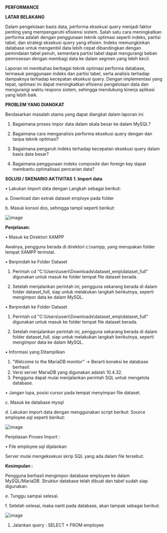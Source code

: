 **PERFORMANCE**

**LATAR BELAKANG**

Dalam pengelolaan basis data, performa eksekusi query menjadi faktor penting yang mempengaruhi efisiensi sistem. Salah satu cara meningkatkan performa adalah dengan penggunaan teknik optimasi seperti indeks, partisi tabel, dan strategi eksekusi query yang efisien. Indeks memungkinkan database untuk mengambil data lebih cepat dibandingkan dengan pemindaian tabel penuh, sementara partisi tabel dapat mengurangi beban pemrosesan dengan membagi data ke dalam segmen yang lebih kecil.

Laporan ini membahas berbagai teknik optimasi performa database, termasuk penggunaan indeks dan partisi tabel, serta analisis terhadap dampaknya terhadap kecepatan eksekusi query. Dengan implementasi yang tepat, optimasi ini dapat meningkatkan efisiensi pengelolaan data dan mengurangi waktu respons sistem, sehingga mendukung kinerja aplikasi yang lebih baik.

**PROBLEM YANG DIANGKAT**

Berdasarkan masalah utama yang dapat diangkat dalam laporan ini:  

1. Bagaimana proses impor data dalam skala besar ke dalam MySQL?

2. Bagaimana cara menganalisis performa eksekusi query dengan dan tanpa teknik optimasi?

3. Bagaimana pengaruh indeks terhadap kecepatan eksekusi query dalam basis data besar? 

4. Bagaimana penggunaan indeks composite dan foreign key dapat membantu optimalisasi pencarian data?

**SOLUSI / SKENARIO AKTIVITAS**
**1. 
Import data**

• Lakukan import data dengan Langkah sebagai berikut:

a.	Download dan extrak dataset employe pada folder

b.	Masuk konsol dos, sehingga tampil seperti berikut:

![image](https://github.com/user-attachments/assets/fc3e6bf5-05f7-4a36-b79c-43251cbb54a7)

**Penjelasan:**

•	Masuk ke Direktori XAMPP

Awalnya, pengguna berada di direktori c:\xampp, yang merupakan folder tempat XAMPP terinstal.

•	Berpindah ke Folder Dataset

1.	Perintah cd "C:\Users\useri\Downloads\dataset_emp\dataset_full" digunakan untuk masuk ke folder tempat file dataset berada.

2.	Setelah menjalankan perintah ini, pengguna sekarang berada di dalam folder dataset_full, siap untuk melakukan langkah berikutnya, seperti mengimpor data ke dalam MySQL.
   
•	Berpindah ke Folder Dataset

1.	Perintah cd "C:\Users\useri\Downloads\dataset_emp\dataset_full" digunakan untuk masuk ke folder tempat file dataset berada.

2.	Setelah menjalankan perintah ini, pengguna sekarang berada di dalam folder dataset_full, siap untuk melakukan langkah berikutnya, seperti mengimpor data ke dalam MySQL.
   
•	Informasi yang Ditampilkan

1.	"Welcome to the MariaDB monitor" → Berarti koneksi ke database berhasil.
2.	Versi server MariaDB yang digunakan adalah 10.4.32.
3.	Pengguna dapat mulai menjalankan perintah SQL untuk mengelola database.

• Jangan lupa, posisi cursor pada tempat menyimpan file dataset.

c.	Masuk ke database mysql

d.	Lakukan import data dengan menggunakan script berikut:
Source employee.sql seperti berikut:

![image](https://github.com/user-attachments/assets/3fbd72c3-7c9d-4b97-8e58-c11a0a58e3c2)

Penjelasan Proses Import :

•	File employee.sql dijalankan

Server mulai mengeksekusi skrip SQL yang ada dalam file tersebut.

**Kesimpulan :**

Pengguna berhasil mengimpor database employee ke dalam MySQL/MariaDB. Struktur database telah dibuat dan tabel sudah siap digunakan.

e.	Tunggu sampai selesai.

f.	Setelah selesai, maka nanti pada database, akan tampak sebagai berikut:

![image](https://github.com/user-attachments/assets/55ebd177-f9f6-481f-910f-29237e6ac1a2)

1.	Jalankan query : 
SELECT * FROM employee






